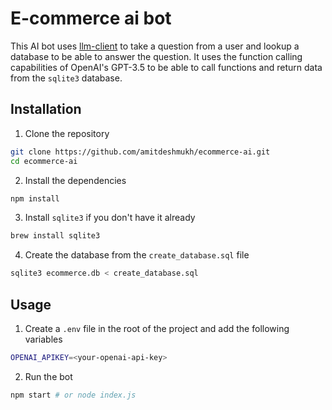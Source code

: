 # E-commerce ai bot
This AI bot uses [llm-client](https://github.com/dosco/llm-client) to take a question from a user and lookup a database to be able to answer the question. It uses the function calling capabilities of OpenAI's GPT-3.5 to be able to call functions and return data from the `sqlite3` database.

## Installation

1. Clone the repository

```bash
git clone https://github.com/amitdeshmukh/ecommerce-ai.git
cd ecommerce-ai
```

2. Install the dependencies

```bash
npm install
```

3. Install `sqlite3` if you don't have it already

```bash
brew install sqlite3
```

4. Create the database from the `create_database.sql` file
```bash
sqlite3 ecommerce.db < create_database.sql
```

## Usage

1. Create a `.env` file in the root of the project and add the following variables
```bash
OPENAI_APIKEY=<your-openai-api-key>
```

2. Run the bot
```bash
npm start # or node index.js
```
